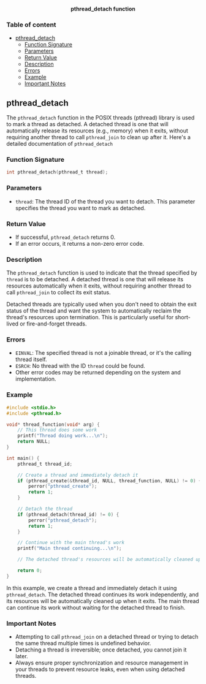 **<div align="center" >pthread_detach function</div>**

### Table of content

- [pthread\_detach](#pthread_detach)
  - [Function Signature](#function-signature)
  - [Parameters](#parameters)
  - [Return Value](#return-value)
  - [Description](#description)
  - [Errors](#errors)
  - [Example](#example)
  - [Important Notes](#important-notes)

## pthread_detach

The `pthread_detach` function in the POSIX threads (pthread) library is used to mark a thread as detached. A detached thread is one that will automatically release its resources (e.g., memory) when it exits, without requiring another thread to call `pthread_join` to clean up after it. Here's a detailed documentation of `pthread_detach`

### Function Signature

```c
int pthread_detach(pthread_t thread);
```

### Parameters

- `thread`: The thread ID of the thread you want to detach. This parameter specifies the thread you want to mark as detached.

### Return Value

- If successful, `pthread_detach` returns 0.
- If an error occurs, it returns a non-zero error code.

### Description

The `pthread_detach` function is used to indicate that the thread specified by `thread` is to be detached. A detached thread is one that will release its resources automatically when it exits, without requiring another thread to call `pthread_join` to collect its exit status.

Detached threads are typically used when you don't need to obtain the exit status of the thread and want the system to automatically reclaim the thread's resources upon termination. This is particularly useful for short-lived or fire-and-forget threads.

### Errors

- `EINVAL`: The specified thread is not a joinable thread, or it's the calling thread itself.
- `ESRCH`: No thread with the ID `thread` could be found.
- Other error codes may be returned depending on the system and implementation.

### Example

```c
#include <stdio.h>
#include <pthread.h>

void* thread_function(void* arg) {
    // This thread does some work
    printf("Thread doing work...\n");
    return NULL;
}

int main() {
    pthread_t thread_id;

    // Create a thread and immediately detach it
    if (pthread_create(&thread_id, NULL, thread_function, NULL) != 0) {
        perror("pthread_create");
        return 1;
    }

    // Detach the thread
    if (pthread_detach(thread_id) != 0) {
        perror("pthread_detach");
        return 1;
    }

    // Continue with the main thread's work
    printf("Main thread continuing...\n");

    // The detached thread's resources will be automatically cleaned up upon exit

    return 0;
}
```

In this example, we create a thread and immediately detach it using `pthread_detach`. The detached thread continues its work independently, and its resources will be automatically cleaned up when it exits. The main thread can continue its work without waiting for the detached thread to finish.

### Important Notes

- Attempting to call `pthread_join` on a detached thread or trying to detach the same thread multiple times is undefined behavior.
- Detaching a thread is irreversible; once detached, you cannot join it later.
- Always ensure proper synchronization and resource management in your threads to prevent resource leaks, even when using detached threads.
